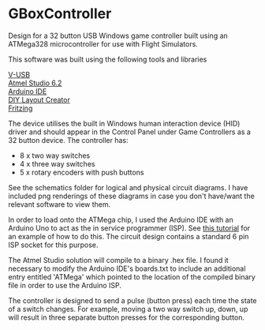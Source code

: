 # GBoxController

Design for a 32 button USB Windows game controller built using an ATMega328 microcontroller for use with Flight Simulators.

This software was built using the following tools and libraries

<a href="https://www.obdev.at/products/vusb/index.html">V-USB</a><br/>
<a href="http://www.atmel.com/tools/STUDIOARCHIVE.aspx">Atmel Studio 6.2</a><br/>
<a href="https://www.arduino.cc/en/Main/Software">Arduino IDE</a><br/>
<a href="https://code.google.com/p/diy-layout-creator/">DIY Layout Creator</a><br/>
<a href="http://fritzing.org/home/">Fritzing</a><br/>

The device utilises the built in Windows human interaction device (HID) driver and should appear in the Control Panel under Game Controllers as a 32 button device.  The controller has:
<ul><li>8 x two way switches
<li>4 x three way switches
<li>5 x rotary encoders with push buttons</ul>

See the schematics folder for logical and physical circuit diagrams.  I have included png renderings of these diagrams in case you don't have/want the relevant software to view them.

In order to load onto the ATMega chip, I used the Arduino IDE with an Arduino Uno to act as the in service programmer (ISP).  See <a href="https://www.arduino.cc/en/Tutorial/ArduinoISP">this tutorial</a> for an example of how to do this.  The circuit design contains a standard 6 pin ISP socket for this purpose.

The Atmel Studio solution will compile to a binary .hex file.  I found it necessary to modify the Arduino IDE's boards.txt to include an additional entry entitled 'ATMega' which pointed to the location of the compiled binary file in order to use the Arduino ISP.

The controller is designed to send a pulse (button press) each time the state of a switch changes. For example, moving a two way switch up, down, up will result in three separate button presses for the corresponding button.
